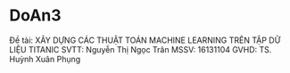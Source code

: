 # DoAn3
Đề tài: XÂY DỰNG CÁC THUẬT TOÁN MACHINE LEARNING TRÊN TẬP DỮ LIỆU TITANIC
SVTT: Nguyễn Thị Ngọc Trân
MSSV: 16131104
GVHD: TS. Huỳnh Xuân Phụng
